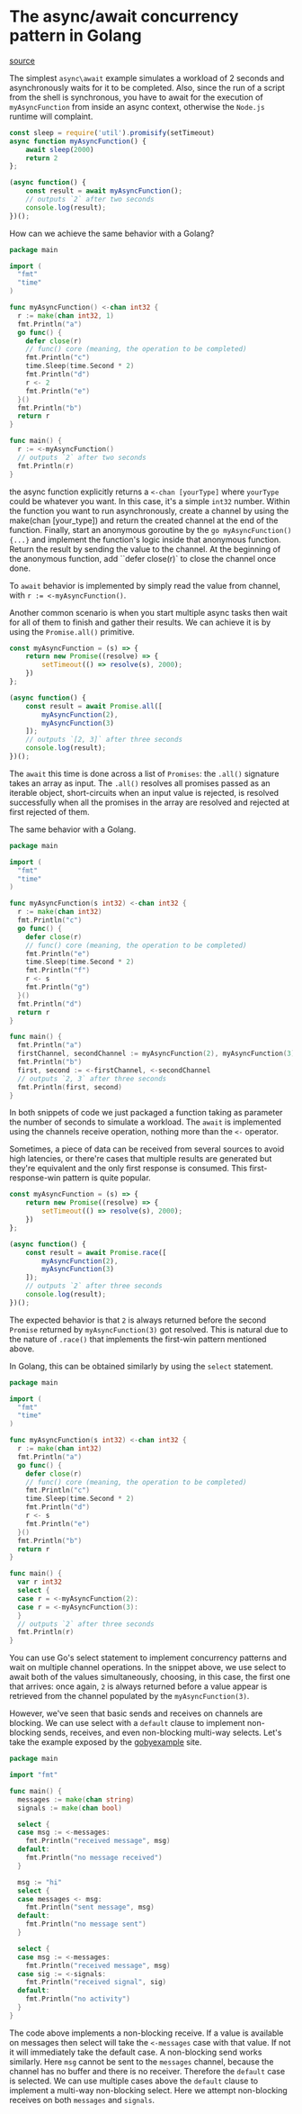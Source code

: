 # The async/await concurrency pattern in Golang

[source](https://madeddu.xyz/posts/go-async-await/)

The simplest `async\await` example simulates a workload of 2 seconds and asynchronously waits for it to be completed. Also, since the run of a script from the shell is synchronous, you have to await for the execution of `myAsyncFunction` from inside an async context, otherwise the `Node.js` runtime will complaint.

```js
const sleep = require('util').promisify(setTimeout)
async function myAsyncFunction() {
    await sleep(2000)
    return 2
};

(async function() {
    const result = await myAsyncFunction();
    // outputs `2` after two seconds
    console.log(result);
})();
```

How can we achieve the same behavior with a Golang?

```go
package main

import (
  "fmt"
  "time"
)

func myAsyncFunction() <-chan int32 {
  r := make(chan int32, 1)
  fmt.Println("a")
  go func() {
    defer close(r)
    // func() core (meaning, the operation to be completed)
    fmt.Println("c")
    time.Sleep(time.Second * 2)
    fmt.Println("d")
    r <- 2
    fmt.Println("e")
  }()
  fmt.Println("b")
  return r
}

func main() {
  r := <-myAsyncFunction()
  // outputs `2` after two seconds
  fmt.Println(r)
}
```

the async function explicitly returns a `<-chan [yourType]` where `yourType` could be whatever you want. In this case, it's a simple `int32` number. Within the function you want to run asynchronously, create a channel by using the make(chan [your_type]) and return the created channel at the end of the function. Finally, start an anonymous goroutine by the `go myAsyncFunction() {...}` and implement the function's logic inside that anonymous function. Return the result by sending the value to the channel. At the beginning of the anonymous function, add ``defer close(r)` to close the channel once done.

To `await` behavior is implemented by simply read the value from channel, with `r := <-myAsyncFunction()`.

Another common scenario is when you start multiple async tasks then wait for all of them to finish and gather their results. We can achieve it is by using the `Promise.all()` primitive.

```js
const myAsyncFunction = (s) => {
    return new Promise((resolve) => {
        setTimeout(() => resolve(s), 2000);
    })
};

(async function() {
    const result = await Promise.all([
        myAsyncFunction(2),
        myAsyncFunction(3)
    ]);
    // outputs `[2, 3]` after three seconds
    console.log(result);
})();
```

The `await` this time is done across a list of `Promises`: the `.all()` signature takes an array as input. The `.all()` resolves all promises passed as an iterable object, short-circuits when an input value is rejected, is resolved successfully when all the promises in the array are resolved and rejected at first rejected of them.

The same behavior with a Golang.

```go
package main

import (
  "fmt"
  "time"
)

func myAsyncFunction(s int32) <-chan int32 {
  r := make(chan int32)
  fmt.Println("c")
  go func() {
    defer close(r)
    // func() core (meaning, the operation to be completed)
    fmt.Println("e")
    time.Sleep(time.Second * 2)
    fmt.Println("f")
    r <- s
    fmt.Println("g")
  }()
  fmt.Println("d")
  return r
}

func main() {
  fmt.Println("a")
  firstChannel, secondChannel := myAsyncFunction(2), myAsyncFunction(3)
  fmt.Println("b")
  first, second := <-firstChannel, <-secondChannel
  // outputs `2, 3` after three seconds
  fmt.Println(first, second)
}
```

In both snippets of code we just packaged a function taking as parameter the number of seconds to simulate a workload. The `await` is implemented using the channels receive operation, nothing more than the `<-` operator.

Sometimes, a piece of data can be received from several sources to avoid high latencies, or there're cases that multiple results are generated but they're equivalent and the only first response is consumed. This first-response-win pattern is quite popular.

```js
const myAsyncFunction = (s) => {
    return new Promise((resolve) => {
        setTimeout(() => resolve(s), 2000);
    })
};

(async function() {
    const result = await Promise.race([
        myAsyncFunction(2),
        myAsyncFunction(3)
    ]);
    // outputs `2` after three seconds
    console.log(result);
})();
```

The expected behavior is that `2` is always returned before the second `Promise` returned by `myAsyncFunction(3)` got resolved. This is natural due to the nature of `.race()` that implements the first-win pattern mentioned above.

In Golang, this can be obtained similarly by using the `select` statement.

```go
package main

import (
  "fmt"
  "time"
)

func myAsyncFunction(s int32) <-chan int32 {
  r := make(chan int32)
  fmt.Println("a")
  go func() {
    defer close(r)
    // func() core (meaning, the operation to be completed)
    fmt.Println("c")
    time.Sleep(time.Second * 2)
    fmt.Println("d")
    r <- s
    fmt.Println("e")
  }()
  fmt.Println("b")
  return r
}

func main() {
  var r int32
  select {
  case r = <-myAsyncFunction(2):
  case r = <-myAsyncFunction(3):
  }
  // outputs `2` after three seconds
  fmt.Println(r)
}
```

You can use Go's select statement to implement concurrency patterns and wait on multiple channel operations. In the snippet above, we use select to await both of the values simultaneously, choosing, in this case, the first one that arrives: once again, `2` is always returned before a value appear is retrieved from the channel populated by the `myAsyncFunction(3)`.

However, we've seen that basic sends and receives on channels are blocking. We can use select with a `default` clause to implement non-blocking sends, receives, and even non-blocking multi-way selects. Let's take the example exposed by the [gobyexample](https://gobyexample.com/non-blocking-channel-operations) site.

```go
package main

import "fmt"

func main() {
  messages := make(chan string)
  signals := make(chan bool)

  select {
  case msg := <-messages:
    fmt.Println("received message", msg)
  default:
    fmt.Println("no message received")
  }

  msg := "hi"
  select {
  case messages <- msg:
    fmt.Println("sent message", msg)
  default:
    fmt.Println("no message sent")
  }

  select {
  case msg := <-messages:
    fmt.Println("received message", msg)
  case sig := <-signals:
    fmt.Println("received signal", sig)
  default:
    fmt.Println("no activity")
  }
}
```

The code above implements a non-blocking receive. If a value is available on messages then select will take the `<-messages` case with that value. If not it will immediately take the default case. A non-blocking send works similarly. Here `msg` cannot be sent to the `messages` channel, because the channel has no buffer and there is no receiver. Therefore the `default` case is selected. We can use multiple cases above the `default` clause to implement a multi-way non-blocking select. Here we attempt non-blocking receives on both `messages` and `signals`.
